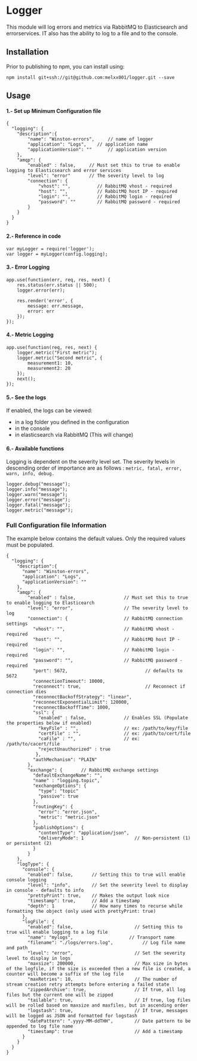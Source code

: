 #      Logger

This module will log errors and metrics via RabbitMQ to Elasticsearch and errorservices. IT also has the ability to log to a file and to the console.

## Installation 
Prior to publishing to npm, you can install using:

```
npm install git+ssh://git@github.com:melxx001/logger.git --save 
```

## Usage
#### 1.- Set up Minimum Configuration file
```
{
  "logging": {
    "description":{
        "name": "Winston-errors",     // name of logger
        "application": "Logs",    // application name
        "applicationVersion": ""      // application version
    },
    "amqp": {
        "enabled" : false,     // Must set this to true to enable logging to Elasticsearch and error services
        "level": "error"       // The severity level to log
        "connection": {
            "vhost": "",          // RabbitMQ vhost - required
            "host": "",           // RabbitMQ host IP - required
            "login": "",          // RabbitMQ login - required
            "password": ""        // RabbitMQ password - required
        }
    }   
  }
}
```
#### 2.- Reference in code
```
var myLogger = require('logger');
var logger = myLogger(config.logging);
```
#### 3.- Error Logging
```
app.use(function(err, req, res, next) {
    res.status(err.status || 500);
    logger.error(err);

    res.render('error', {
        message: err.message,
        error: err
    });
});
```

#### 4.- Metric Logging
```
app.use(function(req, res, next) {
    logger.metric("First metric");
    logger.metric("Second metric", {
        measurement1: 10,
        measurement2: 20
    });
    next();
});
```

#### 5.- See the logs
If enabled, the logs can be viewed:
- in a log folder you defined in the configuration
- in the console
- in elasticsearch via RabbitMQ (This will change)

#### 6.- Available functions
Logging is dependent on the severity level set. The severity levels in descending order of importance are as follows :
``` metric, fatal, error, warn, info, debug. ```
```
logger.debug("message");
logger.info("message");
logger.warn("message");
logger.error("message");
logger.fatal("message");
logger.metric("message");
```

### Full Configuration file Information
The example below contains the default values. Only the required values must be populated.
```
{
  "logging": {
    "description":{
      "name": "Winston-errors",
      "application": "Logs",
      "applicationVersion": ""
    },
    "amqp": {
        "enabled" : false,                  // Must set this to true to enable logging to Elasticearch
        "level": "error",                   // The severity level to log
        "connection": {                     // RabbitMQ connection settings 
          "vhost": "",                      // RabbitMQ vhost - required
          "host": "",                       // RabbitMQ host IP - required
          "login": "",                      // RabbitMQ login - required
          "password": "",                   // RabbitMQ password - required
          "port": 5672,                             // defaults to 5672
          "connectionTimeout": 10000,
          "reconnect": true,                        // Reconnect if connection dies
          "reconnectBackoffStrategy": "linear",
          "reconnectExponentialLimit": 120000,
          "reconnectBackoffTime": 1000,
          "ssl": { 
            "enabled" : false,              // Enables SSL (Populate the properties below if enabled)
            "keyFile" : "",                 // ex: /path/to/key/file    
            "certFile" : "",                // ex: /path/to/cert/file
            "caFile" : "",                  // ex: /path/to/cacert/file
            "rejectUnauthorized" : true
           },
          "authMechanism": "PLAIN"
        },
        "exchange": {       // RabbitMQ exchange settings
          "defaultExchangeName": "",
          "name" : "logging.topic",
          "exchangeOptions": {
            "type": "topic"
            "passive": true
          },
          "routingKey": {
            "error": "error.json",
            "metric": "metric.json"
          },
          "publishOptions": {
            "contentType": "application/json",
            "deliveryMode": 1                   // Non-persistent (1) or persistent (2)
          }
        }
    },
    "logType": {
      "console": {
        "enabled": false,       // Setting this to true will enable console logging
        "level": "info",        // Set the severity level to display in console - defaults to info
        "prettyPrint": true,    // Makes the output look nice
        "timestamp": true,      // Add a timestamp
        "depth": 1              // How many times to recurse while formatting the object (only used with prettyPrint: true)
      },
      "logFile": {
        "enabled": false,                       // Setting this to true will enable logging to a log file
        "name": "mylogs",                     // Transport name
        "filename": "./logs/errors.log",           // Log file name and path
        "level": "error",                       // Set the severity level to display in logs
        "maxsize": 200000,                      // Max size in bytes of the logfile, if the size is exceeded then a new file is created, a counter will become a suffix of the log file
        "maxRetries": 10,                       // The number of stream creation retry attempts before entering a failed state
        "zippedArchive": true,                  // If true, all log files but the current one will be zipped
        "tailable": true,                       // If true, log files will be rolled based on maxsize and maxfiles, but in ascending order
        "logstash": true,                       // If true, messages will be logged as JSON and formatted for logstash
        "datePattern": ".yyyy-MM-ddTHH",        // Date pattern to be appended to log file name
        "timestamp": true                       // Add a timestamp
      }
    }
  }
}

```
